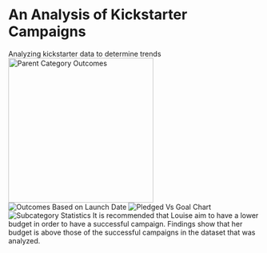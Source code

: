 # An Analysis of Kickstarter Campaigns
Analyzing kickstarter data to determine trends
<img width="290" alt="Parent Category Outcomes" src="https://user-images.githubusercontent.com/95394598/145687268-4daa9765-6e6f-4886-bedf-4f8058e8277d.png">
![Outcomes Based on Launch Date](https://user-images.githubusercontent.com/95394598/145687273-49064759-c921-413d-a3c4-7634ce4b294c.png)
![Pledged Vs  Goal Chart](https://user-images.githubusercontent.com/95394598/145687317-d6b805d3-2b31-4bb1-b071-8f46f067f6e6.png)
![Subcategory Statistics](https://user-images.githubusercontent.com/95394598/145687480-c90412e5-f46a-40b1-8349-79d7190a488b.png)
It is recommended that Louise aim to have a lower budget in order to have a successful campaign. Findings show that her budget is above those of the successful campaigns in the dataset that was analyzed. 
